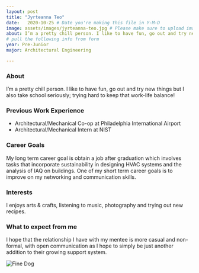 ```yaml
---
layout: post
title: "Jyrteanna Teo"
date:   2020-10-25 # Date you're making this file in Y-M-D
image: assets/images/jyrteanna-teo.jpg # Please make sure to upload image in assets/images/fname-lastname.ext format 
about: I’m a pretty chill person. I like to have fun, go out and try new things but I also take school seriously; trying hard to keep that work-life balance! # "Briefly describe yourself"
# pull the following info from form
year: Pre-Junior
major: Architectural Engineering 

---
```


### About

I’m a pretty chill person. I like to have fun, go out and try new things but I also take school seriously; trying hard to keep that work-life balance!

### Previous Work Experience
- Architectural/Mechanical Co-op at Philadelphia International Airport
- Architectural/Mechanical Intern at NIST

### Career Goals

My long term career goal is obtain a job after graduation which involves tasks that incorporate sustainability in designing HVAC systems and the analysis of IAQ on buildings. One of my short term career goals is to improve on my networking and communication skills.

### Interests

I enjoys arts & crafts, listening to music, photography and trying out new recipes.

### What to expect from me

I hope that the relationship I have with my mentee is more casual and non-formal, with open communication as I hope to simply be just another addition to their growing support system.

<div class="text-center my-5">
    <img src="{{ "assets/images/jyrteanna-teo.jpg" | absolute_url }}" alt="Fine Dog" class="rounded post-img" />
</div>
